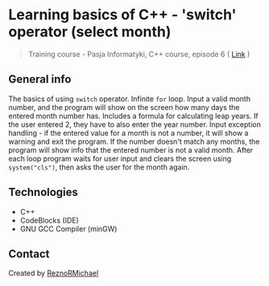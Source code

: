 # Learning basics of C++ - 'switch' operator (select month)
> Training course - Pasja Informatyki, C++ course, episode 6 ( [Link](https://www.youtube.com/watch?v=ib7LXBNfZ7g) )

## General info
The basics of using `switch` operator. Infinite `for` loop. Input a valid month number, and the program will show on the screen how many days the entered month number has. Includes a formula for calculating leap years. If the user entered 2, they have to also enter the year number. Input exception handling - if the entered value for a month is not a number, it will show a warning and exit the program. If the number doesn't match any months, the program will show info that the entered number is not a valid month. After each loop program waits for user input and clears the screen using `system("cls")`, then asks the user for the month again.

## Technologies
* C++
* CodeBlocks (IDE)
* GNU GCC Compiler (minGW)

## Contact
Created by [ReznoRMichael](https://github.com/ReznoRMichael)